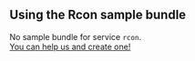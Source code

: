 <!-- Marker for build.py that there's no sample bundle. Remove this if you created one -->
## Using the Rcon sample bundle

No sample bundle for service `rcon`.  
[You can help us and create one!](https://github.com/codeoverflow-org/nodecg-io/blob/master/docs/docs/contribute.md)